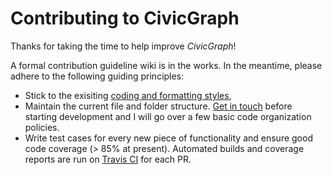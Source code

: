 # Contributing to CivicGraph

Thanks for taking the time to help improve _CivicGraph_!

A formal contribution guideline wiki is in the works. In the meantime, please adhere to the following guiding principles:

- Stick to the exisiting [coding and formatting styles](https://standardjs.com/),
- Maintain the current file and folder structure. [Get in touch](https://gitter.im/CivicGraph/community) before starting development and I will go over a few basic code organization policies.
- Write test cases for every new piece of functionality and ensure good code coverage (> 85% at present). Automated builds and coverage reports are run on [Travis CI](https://travis-ci.org/adityamukho/CivicGraph/) for each PR.
